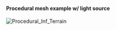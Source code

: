 #### Procedural mesh example w/ light source
![Procedural_Inf_Terrain](https://github.com/NickJoannette/Simulation-Engine/blob/master/PowerTownSim/Release/terrain.png)
